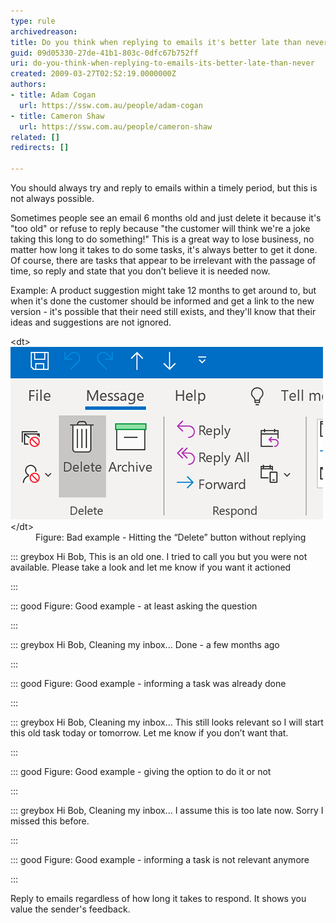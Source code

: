 ```yaml
---
type: rule
archivedreason: 
title: Do you think when replying to emails it's better late than never?
guid: 09d05330-27de-41b1-803c-0dfc67b752ff
uri: do-you-think-when-replying-to-emails-its-better-late-than-never
created: 2009-03-27T02:52:19.0000000Z
authors:
- title: Adam Cogan
  url: https://ssw.com.au/people/adam-cogan
- title: Cameron Shaw
  url: https://ssw.com.au/people/cameron-shaw
related: []
redirects: []

---
```


You should always try and reply to emails within a timely period, but this is not always possible.

<!--endintro-->

Sometimes people see an email 6 months old and just delete it because it's "too old" or refuse to reply because "the customer will think we're a joke taking this long to do something!" This is a great way to lose business, no matter how long it takes to do some tasks, it's always better to get it done. Of course, there are tasks that appear to be irrelevant with the passage of time, so reply and state that you don’t believe it is needed now.

Example: A product suggestion might take 12 months to get around to, but when it's done the customer should be informed and get a link to the new version - it's possible that their need still exists, and they'll know that their ideas and suggestions are not ignored.
<dl class="badImage">&lt;dt&gt;<img src="delete-outlook-message-button.png" alt="delete-outlook-message-button.png">&lt;/dt&gt;<dd>Figure: Bad example - Hitting the “Delete” button without replying</dd></dl>

::: greybox
Hi Bob,
This is an old one. I tried to call you but you were not available. Please take a look and let me know if you want it actioned

:::



::: good
Figure: Good example - at least asking the question


:::



::: greybox
Hi Bob,
Cleaning my inbox...
Done - a few months ago

:::



::: good
Figure: Good example - informing a task was already done


:::



::: greybox
Hi Bob,
Cleaning my inbox... 
This still looks relevant so I will start this old task today or tomorrow. Let me know if you don’t want that.

:::



::: good
Figure: Good example - giving the option to do it or not


:::



::: greybox
Hi Bob,
Cleaning my inbox... I assume this is too late now. Sorry I missed this before.

:::



::: good
Figure: Good example - informing a task is not relevant anymore

:::


Reply to emails regardless of how long it takes to respond. It shows you value the sender's feedback.
